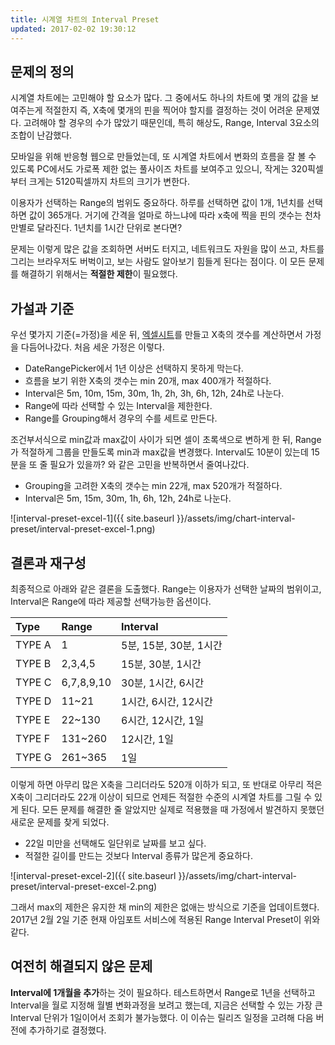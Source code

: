 ```yaml
---
title: 시계열 차트의 Interval Preset
updated: 2017-02-02 19:30:12
---
```


## 문제의 정의

시계열 차트에는 고민해야 할 요소가 많다. 그 중에서도 하나의 차트에 몇 개의 값을 보여주는게 적절한지 즉, X축에 몇개의 핀을 찍어야 할지를 결정하는 것이 어려운 문제였다. 고려해야 할 경우의 수가 많았기 때문인데, 특히 해상도, Range, Interval 3요소의 조합이 난감했다.

모바일을 위해 반응형 웹으로 만들었는데, 또 시계열 차트에서 변화의 흐름을 잘 볼 수 있도록 PC에서도 가로폭 제한 없는 풀사이즈 차트를 보여주고 있으니, 작게는 320픽셀부터 크게는 5120픽셀까지 차트의 크기가 변한다.

이용자가 선택하는 Range의 범위도 중요하다. 하루를 선택하면 값이 1개, 1년치를 선택하면 값이 365개다. 거기에 간격을 얼마로 하느냐에 따라 x축에 찍을 핀의 갯수는 천차만별로 달라진다. 1년치를 1시간 단위로 본다면?

문제는 이렇게 많은 값을 조회하면 서버도 터지고, 네트워크도 자원을 많이 쓰고, 차트를 그리는 브라우저도 버벅이고, 보는 사람도 알아보기 힘들게 된다는 점이다. 이 모든 문제를 해결하기 위해서는 **적절한 제한**이 필요했다.

<div class="divider"></div>

## 가설과 기준

우선 몇가지 기준(=가정)을 세운 뒤, [엑셀시트](https://docs.google.com/spreadsheets/d/1mCL2wrwzprnO1ErTBry6AhSiaUPepAJiu52fOyrbMiE/edit?usp=sharing)를 만들고 X축의 갯수를 계산하면서 가정을 다듬어나갔다. 처음 세운 가정은 이렇다.
* DateRangePicker에서 1년 이상은 선택하지 못하게 막는다.
* 흐름을 보기 위한 X축의 갯수는 min 20개, max 400개가 적절하다.
* Interval은 5m, 10m, 15m, 30m, 1h, 2h, 3h, 6h, 12h, 24h로 나눈다.
* Range에 따라 선택할 수 있는 Interval을 제한한다.
* Range를 Grouping해서 경우의 수를 세트로 만든다.

조건부서식으로 min값과 max값이 사이가 되면 셀이 초록색으로 변하게 한 뒤, Range가 적절하게 그룹을 만들도록 min과 max값을 변경했다.
Interval도 10분이 있는데 15분을 또 줄 필요가 있을까? 와 같은 고민을 반복하면서 줄여나갔다.

* Grouping을 고려한 X축의 갯수는 min 22개, max 520개가 적절하다.
* Interval은 5m, 15m, 30m, 1h, 6h, 12h, 24h로 나눈다.

![interval-preset-excel-1]({{ site.baseurl }}/assets/img/chart-interval-preset/interval-preset-excel-1.png)

<div class="divider"></div>

## 결론과 재구성

최종적으로 아래와 같은 결론을 도출했다. Range는 이용자가 선택한 날짜의 범위이고, Interval은 Range에 따라 제공할 선택가능한 옵션이다.

| Type          | Range         | Interval  |
| :------------ |:--------------| :---------|
| TYPE A        |  1            | 5분, 15분, 30분, 1시간|              
| TYPE B        |  2,3,4,5      | 15분, 30분, 1시간    |         
| TYPE C        |  6,7,8,9,10   | 30분, 1시간, 6시간    |           
| TYPE D        |  11~21        | 1시간, 6시간, 12시간  |             
| TYPE E        |  22~130       | 6시간, 12시간, 1일   |            
| TYPE F        |  131~260      | 12시간, 1일         |
| TYPE G        |  261~365      | 1일                |

이렇게 하면 아무리 많은 X축을 그리더라도 520개 이하가 되고, 또 반대로 아무리 적은 X축이 그리더라도 22개 이상이 되므로 언제든 적절한 수준의 시계열 차트를 그릴 수 있게 된다. 모든 문제를 해결한 줄 알았지만 실제로 적용했을 때 가정에서 발견하지 못했던 새로운 문제를 찾게 되었다.

* 22일 미만을 선택해도 일단위로 날짜를 보고 싶다.
* 적절한 길이를 만드는 것보다 Interval 종류가 많은게 중요하다.

![interval-preset-excel-2]({{ site.baseurl }}/assets/img/chart-interval-preset/interval-preset-excel-2.png)

그래서 max의 제한은 유지한 채 min의 제한은 없애는 방식으로 기준을 업데이트했다. 2017년 2월 2일 기준 현재 아임포트 서비스에 적용된 Range Interval Preset이 위와 같다.

<div class="divider"></div>

## 여전히 해결되지 않은 문제

**Interval에 1개월을 추가**하는 것이 필요하다. 테스트하면서 Range로 1년을 선택하고 Interval을 월로 지정해 월별 변화과정을 보려고 했는데, 지금은 선택할 수 있는 가장 큰 Interval 단위가 1일이어서 조회가 불가능했다. 이 이슈는 릴리즈 일정을 고려해 다음 버전에 추가하기로 결정했다.